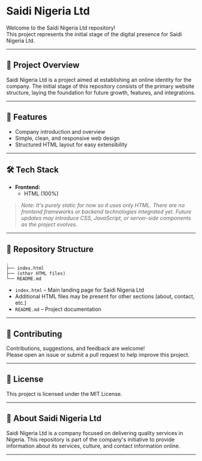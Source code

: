 # Saidi Nigeria Ltd

Welcome to the Saidi Nigeria Ltd repository!  
This project represents the initial stage of the digital presence for Saidi Nigeria Ltd.

---

## 📖 Project Overview

Saidi Nigeria Ltd is a project aimed at establishing an online identity for the company. The initial stage of this repository consists of the primary website structure, laying the foundation for future growth, features, and integrations.

---

## 🚀 Features

- Company introduction and overview
- Simple, clean, and responsive web design
- Structured HTML layout for easy extensibility

---

## 🛠️ Tech Stack

- **Frontend:**  
  - HTML (100%)

> _Note: It's purely static for now so it uses only HTML. There are no frontend frameworks or backend technologies integrated yet. Future updates may introduce CSS, JavaScript, or server-side components as the project evolves._

---

## 📂 Repository Structure

```
.
├── index.html
├── (other HTML files)
└── README.md
```
- `index.html` – Main landing page for Saidi Nigeria Ltd
- Additional HTML files may be present for other sections (about, contact, etc.)
- `README.md` – Project documentation


---

## 🤝 Contributing

Contributions, suggestions, and feedback are welcome!  
Please open an issue or submit a pull request to help improve this project.

---

## 📜 License

This project is licensed under the MIT License.

---

## 🏢 About Saidi Nigeria Ltd

Saidi Nigeria Ltd is a company focused on delivering quality services in Nigeria. This repository is part of the company's initiative to provide information about its services, culture, and contact information online.

---
